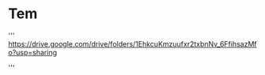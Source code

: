 # Tem

'''
https://drive.google.com/drive/folders/1EhkcuKmzuufxr2txbnNv_6FfihsazMfo?usp=sharing

'''
